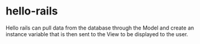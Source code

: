 # hello-rails
Hello rails can pull data from the database through the Model and create an instance variable that is then sent to the View to be displayed to the user.
